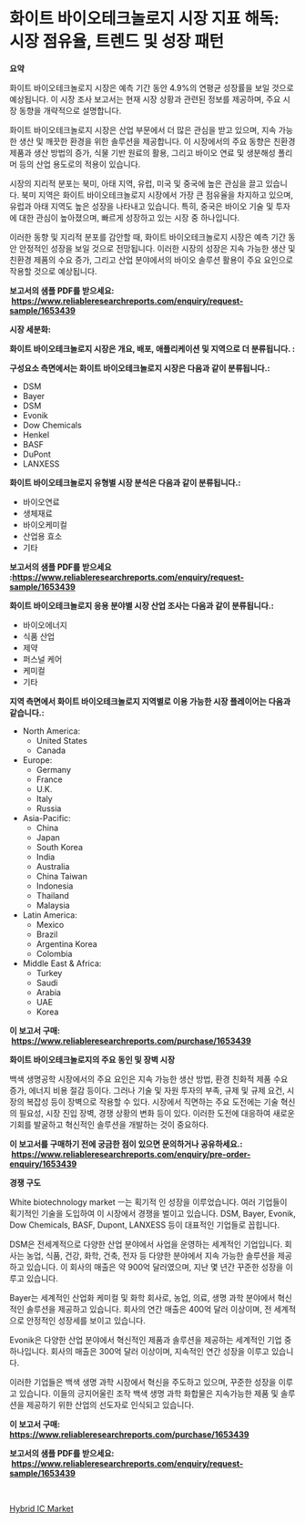 <p><h1>화이트 바이오테크놀로지 시장 지표 해독: 시장 점유율, 트렌드 및 성장 패턴</h1></p><p><strong>요약</strong></p>
<p><p>화이트 바이오테크놀로지 시장은 예측 기간 동안 4.9%의 연평균 성장률을 보일 것으로 예상됩니다. 이 시장 조사 보고서는 현재 시장 상황과 관련된 정보를 제공하며, 주요 시장 동향을 개략적으로 설명합니다.</p><p>화이트 바이오테크놀로지 시장은 산업 부문에서 더 많은 관심을 받고 있으며, 지속 가능한 생산 및 깨끗한 환경을 위한 솔루션을 제공합니다. 이 시장에서의 주요 동향은 친환경 제품과 생산 방법의 증가, 식물 기반 원료의 활용, 그리고 바이오 연료 및 생분해성 폴리머 등의 산업 용도로의 적용이 있습니다.</p><p>시장의 지리적 분포는 북미, 아태 지역, 유럽, 미국 및 중국에 높은 관심을 끌고 있습니다. 북미 지역은 화이트 바이오테크놀로지 시장에서 가장 큰 점유율을 차지하고 있으며, 유럽과 아태 지역도 높은 성장을 나타내고 있습니다. 특히, 중국은 바이오 기술 및 투자에 대한 관심이 높아졌으며, 빠르게 성장하고 있는 시장 중 하나입니다.</p><p>이러한 동향 및 지리적 분포를 감안할 때, 화이트 바이오테크놀로지 시장은 예측 기간 동안 안정적인 성장을 보일 것으로 전망됩니다. 이러한 시장의 성장은 지속 가능한 생산 및 친환경 제품의 수요 증가, 그리고 산업 분야에서의 바이오 솔루션 활용이 주요 요인으로 작용할 것으로 예상됩니다.</p></p>
<p><strong>보고서의 샘플 PDF를 받으세요: &nbsp;<a href="https://www.reliableresearchreports.com/enquiry/request-sample/1653439">https://www.reliableresearchreports.com/enquiry/request-sample/1653439</a></strong></p>
<p><strong>시장 세분화:</strong></p>
<p><strong> 화이트 바이오테크놀로지 시장은 개요, 배포, 애플리케이션 및 지역으로 더 분류됩니다. :</strong></p>
<p><strong>구성요소 측면에서는 화이트 바이오테크놀로지 시장은 다음과 같이 분류됩니다.:</strong></p>
<p><ul><li>DSM</li><li>Bayer</li><li>DSM</li><li>Evonik</li><li>Dow Chemicals</li><li>Henkel</li><li>BASF</li><li>DuPont</li><li>LANXESS</li></ul></p>
<p><strong> 화이트 바이오테크놀로지 유형별 시장 분석은 다음과 같이 분류됩니다.:</strong></p>
<p><ul><li>바이오연료</li><li>생체재료</li><li>바이오케미컬</li><li>산업용 효소</li><li>기타</li></ul></p>
<p><strong>보고서의 샘플 PDF를 받으세요 :<a href="https://www.reliableresearchreports.com/enquiry/request-sample/1653439">https://www.reliableresearchreports.com/enquiry/request-sample/1653439</a></strong></p>
<p><strong> 화이트 바이오테크놀로지 응용 분야별 시장 산업 조사는 다음과 같이 분류됩니다.:</strong></p>
<p><ul><li>바이오에너지</li><li>식품 산업</li><li>제약</li><li>퍼스널 케어</li><li>케미컬</li><li>기타</li></ul></p>
<p><strong>지역 측면에서 화이트 바이오테크놀로지 지역별로 이용 가능한 시장 플레이어는 다음과 같습니다.:</strong></p>
<p><ul>
    <li>
        North America:
        <ul>
            <li>United States</li>
            <li>Canada</li>
        </ul>
    </li>
    <li>
        Europe:
        <ul>
            <li>Germany</li>
            <li>France</li>
            <li>U.K.</li>
            <li>Italy</li>
            <li>Russia</li>
        </ul>
    </li>
    <li>
        Asia-Pacific:
        <ul>
            <li>China</li>
            <li>Japan</li>
            <li>South Korea</li>
            <li>India</li>
            <li>Australia</li>
            <li>China Taiwan</li>
            <li>Indonesia</li>
            <li>Thailand</li>
            <li>Malaysia</li>
        </ul>
    </li>
    <li>
        Latin America:
        <ul>
            <li>Mexico</li>
            <li>Brazil</li>
            <li>Argentina Korea</li>
            <li>Colombia</li>
        </ul>
    </li>
    <li>
        Middle East & Africa:
        <ul>
            <li>Turkey</li>
            <li>Saudi</li>
            <li>Arabia</li>
            <li>UAE</li>
            <li>Korea</li>
        </ul>
    </li>
    </ul></p>
<p><strong>이 보고서 구매: &nbsp;<a href="https://www.reliableresearchreports.com/purchase/1653439">https://www.reliableresearchreports.com/purchase/1653439</a></strong></p>
<p><strong>화이트 바이오테크놀로지의 주요 동인 및 장벽 시장</strong></p>
<p><p>백색 생명공학 시장에서의 주요 요인은 지속 가능한 생산 방법, 환경 친화적 제품 수요 증가, 에너지 비용 절감 등이다. 그러나 기술 및 자원 투자의 부족, 규제 및 규제 요건, 시장의 복잡성 등이 장벽으로 작용할 수 있다. 시장에서 직면하는 주요 도전에는 기술 혁신의 필요성, 시장 진입 장벽, 경쟁 상황의 변화 등이 있다. 이러한 도전에 대응하여 새로운 기회를 발굴하고 혁신적인 솔루션을 개발하는 것이 중요하다.</p></p>
<p><strong>이 보고서를 구매하기 전에 궁금한 점이 있으면 문의하거나 공유하세요.: &nbsp;<a href="https://www.reliableresearchreports.com/enquiry/pre-order-enquiry/1653439">https://www.reliableresearchreports.com/enquiry/pre-order-enquiry/1653439</a></strong></p>
<p><strong>경쟁 구도</strong></p>
<p><p>White biotechnology market ㅡ는 획기적 인 성장을 이루었습니다. 여러 기업들이 획기적인 기술을 도입하여 이 시장에서 경쟁을 벌이고 있습니다. DSM, Bayer, Evonik, Dow Chemicals, BASF, Dupont, LANXESS 등이 대표적인 기업들로 꼽힙니다.</p><p>DSM은 전세계적으로 다양한 산업 분야에서 사업을 운영하는 세계적인 기업입니다. 회사는 농업, 식품, 건강, 화학, 건축, 전자 등 다양한 분야에서 지속 가능한 솔루션을 제공하고 있습니다. 이 회사의 매출은 약 900억 달러였으며, 지난 몇 년간 꾸준한 성장을 이루고 있습니다.</p><p>Bayer는 세계적인 산업화 케미컬 및 화학 회사로, 농업, 의료, 생명 과학 분야에서 혁신적인 솔루션을 제공하고 있습니다. 회사의 연간 매출은 400억 달러 이상이며, 전 세계적으로 안정적인 성장세를 보이고 있습니다.</p><p>Evonik은 다양한 산업 분야에서 혁신적인 제품과 솔루션을 제공하는 세계적인 기업 중 하나입니다. 회사의 매출은 300억 달러 이상이며, 지속적인 연간 성장을 이루고 있습니다.</p><p>이러한 기업들은 백색 생명 과학 시장에서 혁신을 주도하고 있으며, 꾸준한 성장을 이루고 있습니다. 이들의 긍지어울린 조작 백색 생명 과학 화합물은 지속가능한 제품 및 솔루션을 제공하기 위한 산업의 선도자로 인식되고 있습니다.</p></p>
<p><strong>이 보고서 구매: &nbsp; <a href="https://www.reliableresearchreports.com/purchase/1653439">https://www.reliableresearchreports.com/purchase/1653439</a></strong></p>
<p><strong>보고서의 샘플 PDF를 받으세요: &nbsp;<a href="https://www.reliableresearchreports.com/enquiry/request-sample/1653439">https://www.reliableresearchreports.com/enquiry/request-sample/1653439</a></strong><strong></strong></p>
<p>&nbsp;</p>
<p><p><a href="https://github.com/Sinjinluong3e0awx2m195k76/Market-Research-Report-List-1/blob/main/hybrid-ic-market.md">Hybrid IC Market</a></p></p>
